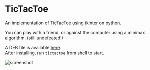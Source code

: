 # TicTacToe

An implementation of TicTacToe using tkinter on python.

You can play with a friend, or against the computer using a minimax algorithm. (still undefeated!)

A DEB file is available [here](https://github.com/weakit/GCI19-TicTacToe/releases/download/0.2/python3-tictactoe_0.2-1_all.deb). \
After installing, run `tictactoe` from shell to start.


![screenshot](https://user-images.githubusercontent.com/34541656/70859108-33709c80-1f34-11ea-946c-0fa5c444f68b.png)

